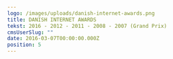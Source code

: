 ```yaml
---
logo: /images/uploads/danish-internet-awards.png
title: DANISH INTERNET AWARDS
tekst: 2016 - 2012 - 2011 - 2008 - 2007 (Grand Prix)
cmsUserSlug: ""
date: 2016-03-07T00:00:00.000Z
position: 5
---
```


